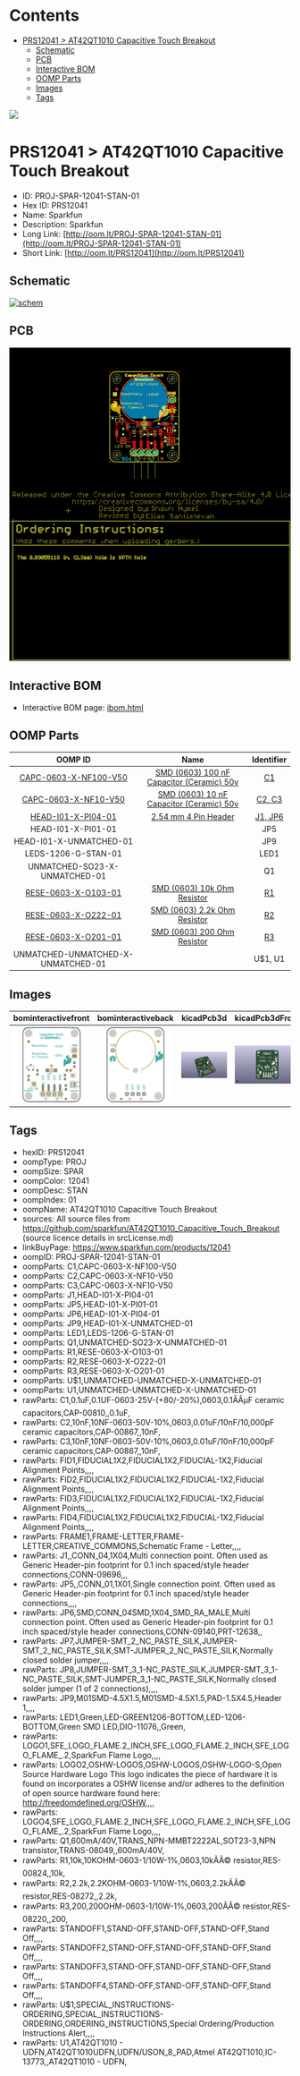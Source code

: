 



Contents
========

* [PRS12041 > AT42QT1010 Capacitive Touch Breakout](#prs12041--at42qt1010-capacitive-touch-breakout)
	* [Schematic](#schematic)
	* [PCB](#pcb)
	* [Interactive BOM](#interactive-bom)
	* [OOMP Parts](#oomp-parts)
	* [Images](#images)
	* [Tags](#tags)
  
![][im]
# PRS12041 > AT42QT1010 Capacitive Touch Breakout

- ID: PROJ-SPAR-12041-STAN-01
- Hex ID: PRS12041
- Name: Sparkfun
- Description: Sparkfun
- Long Link: [http://oom.lt/PROJ-SPAR-12041-STAN-01](http://oom.lt/PROJ-SPAR-12041-STAN-01)
- Short Link: [http://oom.lt/PRS12041](http://oom.lt/PRS12041)

## Schematic
  
[![schem](eagleSchemImage.png)](eagleSchemImage.png)
## PCB
  
[![pcb](eagleImage.png)](eagleImage.png)
## Interactive BOM

- Interactive BOM page: [ibom.html](https://htmlpreview.github.io/?https://github.com/oomlout/oomlout_OOMP_projects/blob/main/PROJ-SPAR-12041-STAN-01/kicad/bom/ibom.html)

## OOMP Parts
  

|OOMP ID|Name|Identifier|
| :---: | :---: | :---: |
|[CAPC-0603-X-NF100-V50](https://github.com/oomlout/oomlout_OOMP_parts/tree/main/CAPC-0603-X-NF100-V50/)|[SMD (0603) 100 nF Capacitor (Ceramic) 50v](https://github.com/oomlout/oomlout_OOMP_parts/tree/main/CAPC-0603-X-NF100-V50/)|[C1](https://github.com/oomlout/oomlout_OOMP_parts/tree/main/CAPC-0603-X-NF100-V50/)|
|[CAPC-0603-X-NF10-V50](https://github.com/oomlout/oomlout_OOMP_parts/tree/main/CAPC-0603-X-NF10-V50/)|[SMD (0603) 10 nF Capacitor (Ceramic) 50v](https://github.com/oomlout/oomlout_OOMP_parts/tree/main/CAPC-0603-X-NF10-V50/)|[C2, C3](https://github.com/oomlout/oomlout_OOMP_parts/tree/main/CAPC-0603-X-NF10-V50/)|
|[HEAD-I01-X-PI04-01](https://github.com/oomlout/oomlout_OOMP_parts/tree/main/HEAD-I01-X-PI04-01/)|[2.54 mm 4 Pin Header](https://github.com/oomlout/oomlout_OOMP_parts/tree/main/HEAD-I01-X-PI04-01/)|[J1, JP6](https://github.com/oomlout/oomlout_OOMP_parts/tree/main/HEAD-I01-X-PI04-01/)|
|HEAD-I01-X-PI01-01||JP5|
|HEAD-I01-X-UNMATCHED-01||JP9|
|LEDS-1206-G-STAN-01||LED1|
|UNMATCHED-SO23-X-UNMATCHED-01||Q1|
|[RESE-0603-X-O103-01](https://github.com/oomlout/oomlout_OOMP_parts/tree/main/RESE-0603-X-O103-01/)|[SMD (0603) 10k Ohm Resistor](https://github.com/oomlout/oomlout_OOMP_parts/tree/main/RESE-0603-X-O103-01/)|[R1](https://github.com/oomlout/oomlout_OOMP_parts/tree/main/RESE-0603-X-O103-01/)|
|[RESE-0603-X-O222-01](https://github.com/oomlout/oomlout_OOMP_parts/tree/main/RESE-0603-X-O222-01/)|[SMD (0603) 2.2k Ohm Resistor](https://github.com/oomlout/oomlout_OOMP_parts/tree/main/RESE-0603-X-O222-01/)|[R2](https://github.com/oomlout/oomlout_OOMP_parts/tree/main/RESE-0603-X-O222-01/)|
|[RESE-0603-X-O201-01](https://github.com/oomlout/oomlout_OOMP_parts/tree/main/RESE-0603-X-O201-01/)|[SMD (0603) 200 Ohm Resistor](https://github.com/oomlout/oomlout_OOMP_parts/tree/main/RESE-0603-X-O201-01/)|[R3](https://github.com/oomlout/oomlout_OOMP_parts/tree/main/RESE-0603-X-O201-01/)|
|UNMATCHED-UNMATCHED-X-UNMATCHED-01||U$1, U1|

## Images
  
  

|bominteractivefront|bominteractiveback|kicadPcb3d|kicadPcb3dFront|kicadPcb3dBack|eagleImage|eagleSchemImage|pcbdraw|pcbdrawback|
| :---: | :---: | :---: | :---: | :---: | :---: | :---: | :---: | :---: |
|[![bominteractivefront](bomFront_140.png)](bomFront.png)|[![bominteractiveback](bomBack_140.png)](bomBack.png)|[![kicadPcb3d](kicadPcb3d_140.png)](kicadPcb3d.png)|[![kicadPcb3dFront](kicadPcb3dFront_140.png)](kicadPcb3dFront.png)|[![kicadPcb3dBack](kicadPcb3dBack_140.png)](kicadPcb3dBack.png)|[![eagleImage](eagleImage_140.png)](eagleImage.png)|[![eagleSchemImage](eagleSchemImage_140.png)](eagleSchemImage.png)|[![pcbdraw](pcbdraw_140.png)](pcbdraw.png)|[![pcbdrawback](pcbdrawBack_140.png)](pcbdrawBack.png)|

## Tags

- hexID: PRS12041
- oompType: PROJ
- oompSize: SPAR
- oompColor: 12041
- oompDesc: STAN
- oompIndex: 01
- oompName: AT42QT1010 Capacitive Touch Breakout
- sources: All source files from https://github.com/sparkfun/AT42QT1010_Capacitive_Touch_Breakout (source licence details in srcLicense.md)
- linkBuyPage: https://www.sparkfun.com/products/12041
- oompID: PROJ-SPAR-12041-STAN-01
- oompParts: C1,CAPC-0603-X-NF100-V50
- oompParts: C2,CAPC-0603-X-NF10-V50
- oompParts: C3,CAPC-0603-X-NF10-V50
- oompParts: J1,HEAD-I01-X-PI04-01
- oompParts: JP5,HEAD-I01-X-PI01-01
- oompParts: JP6,HEAD-I01-X-PI04-01
- oompParts: JP9,HEAD-I01-X-UNMATCHED-01
- oompParts: LED1,LEDS-1206-G-STAN-01
- oompParts: Q1,UNMATCHED-SO23-X-UNMATCHED-01
- oompParts: R1,RESE-0603-X-O103-01
- oompParts: R2,RESE-0603-X-O222-01
- oompParts: R3,RESE-0603-X-O201-01
- oompParts: U$1,UNMATCHED-UNMATCHED-X-UNMATCHED-01
- oompParts: U1,UNMATCHED-UNMATCHED-X-UNMATCHED-01
- rawParts: C1,0.1uF,0.1UF-0603-25V-(+80/-20%),0603,0.1ÃÂµF ceramic capacitors,CAP-00810,,0.1uF,
- rawParts: C2,10nF,10NF-0603-50V-10%,0603,0.01uF/10nF/10,000pF ceramic capacitors,CAP-00867,,10nF,
- rawParts: C3,10nF,10NF-0603-50V-10%,0603,0.01uF/10nF/10,000pF ceramic capacitors,CAP-00867,,10nF,
- rawParts: FID1,FIDUCIAL1X2,FIDUCIAL1X2,FIDUCIAL-1X2,Fiducial Alignment Points,,,,
- rawParts: FID2,FIDUCIAL1X2,FIDUCIAL1X2,FIDUCIAL-1X2,Fiducial Alignment Points,,,,
- rawParts: FID3,FIDUCIAL1X2,FIDUCIAL1X2,FIDUCIAL-1X2,Fiducial Alignment Points,,,,
- rawParts: FID4,FIDUCIAL1X2,FIDUCIAL1X2,FIDUCIAL-1X2,Fiducial Alignment Points,,,,
- rawParts: FRAME1,FRAME-LETTER,FRAME-LETTER,CREATIVE_COMMONS,Schematic Frame - Letter,,,,
- rawParts: J1,,CONN_04,1X04,Multi connection point. Often used as Generic Header-pin footprint for 0.1 inch spaced/style header connections,CONN-09696,,,
- rawParts: JP5,,CONN_01,1X01,Single connection point. Often used as Generic Header-pin footprint for 0.1 inch spaced/style header connections,,,,
- rawParts: JP6,SMD,CONN_04SMD,1X04_SMD_RA_MALE,Multi connection point. Often used as Generic Header-pin footprint for 0.1 inch spaced/style header connections,CONN-09140,PRT-12638,,
- rawParts: JP7,JUMPER-SMT_2_NC_PASTE_SILK,JUMPER-SMT_2_NC_PASTE_SILK,SMT-JUMPER_2_NC_PASTE_SILK,Normally closed solder jumper,,,,
- rawParts: JP8,JUMPER-SMT_3_1-NC_PASTE_SILK,JUMPER-SMT_3_1-NC_PASTE_SILK,SMT-JUMPER_3_1-NC_PASTE_SILK,Normally closed solder jumper (1 of 2 connections),,,,
- rawParts: JP9,M01SMD-4.5X1.5,M01SMD-4.5X1.5,PAD-1.5X4.5,Header 1,,,,
- rawParts: LED1,Green,LED-GREEN1206-BOTTOM,LED-1206-BOTTOM,Green SMD LED,DIO-11076,,Green,
- rawParts: LOGO1,SFE_LOGO_FLAME.2_INCH,SFE_LOGO_FLAME.2_INCH,SFE_LOGO_FLAME_.2,SparkFun Flame Logo,,,,
- rawParts: LOGO2,OSHW-LOGOS,OSHW-LOGOS,OSHW-LOGO-S,Open Source Hardware Logo This logo indicates the piece of hardware it is found on incorporates a OSHW license and/or adheres to the definition of open source hardware found here: http://freedomdefined.org/OSHW,,,,
- rawParts: LOGO4,SFE_LOGO_FLAME.2_INCH,SFE_LOGO_FLAME.2_INCH,SFE_LOGO_FLAME_.2,SparkFun Flame Logo,,,,
- rawParts: Q1,600mA/40V,TRANS_NPN-MMBT2222AL,SOT23-3,NPN transistor,TRANS-08049,,600mA/40V,
- rawParts: R1,10k,10KOHM-0603-1/10W-1%,0603,10kÃÂ© resistor,RES-00824,,10k,
- rawParts: R2,2.2k,2.2KOHM-0603-1/10W-1%,0603,2.2kÃÂ© resistor,RES-08272,,2.2k,
- rawParts: R3,200,200OHM-0603-1/10W-1%,0603,200ÃÂ© resistor,RES-08220,,200,
- rawParts: STANDOFF1,STAND-OFF,STAND-OFF,STAND-OFF,Stand Off,,,,
- rawParts: STANDOFF2,STAND-OFF,STAND-OFF,STAND-OFF,Stand Off,,,,
- rawParts: STANDOFF3,STAND-OFF,STAND-OFF,STAND-OFF,Stand Off,,,,
- rawParts: STANDOFF4,STAND-OFF,STAND-OFF,STAND-OFF,Stand Off,,,,
- rawParts: U$1,SPECIAL_INSTRUCTIONS-ORDERING,SPECIAL_INSTRUCTIONS-ORDERING,ORDERING_INSTRUCTIONS,Special Ordering/Production Instructions Alert,,,,
- rawParts: U1,AT42QT1010 - UDFN,AT42QT1010UDFN,UDFN/USON_8_PAD,Atmel AT42QT1010,IC-13773,,AT42QT1010 - UDFN,



[im]: kicadPcb3d_450.png
